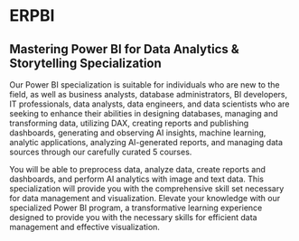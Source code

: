 # ERPBI
## Mastering Power BI for Data Analytics &amp; Storytelling Specialization

Our Power BI specialization is suitable for individuals who are new to the field, as well as business analysts, database administrators, BI developers, IT professionals, data analysts, data engineers, and data scientists who are seeking to enhance their abilities in designing databases, managing and transforming data, utilizing DAX, creating reports and publishing dashboards, generating and observing AI insights, machine learning, analytic applications, analyzing AI-generated reports, and managing data sources through our carefully curated 5 courses. 

You will be able to preprocess data, analyze data, create reports and dashboards, and perform AI analytics with image and text data. This specialization will provide you with the comprehensive skill set necessary for data management and visualization. Elevate your knowledge with our specialized Power BI program, a transformative learning experience designed to provide you with the necessary skills for efficient data management and effective visualization.
